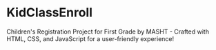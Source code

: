 # KidClassEnroll

Children's Registration Project for First Grade by MASHT - Crafted with HTML, CSS, and JavaScript for a user-friendly experience!
